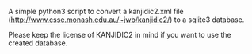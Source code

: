 A simple python3 script to convert a kanjidic2.xml file (http://www.csse.monash.edu.au/~jwb/kanjidic2/) to a sqlite3 database.

Please keep the license of KANJIDIC2 in mind if you want to use the created database.
